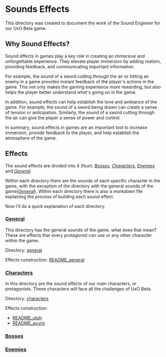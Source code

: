 # Sounds Effects
This directory was created to document the work of the Sound Engineer for our UxO Beta game.

## Why Sound Effects?
Sound effects in games play a key role in creating an immersive and unforgettable experience. They elevate player immersion by adding realism, providing feedback, and communicating important information.

For example, the sound of a sword cutting through the air or hitting an enemy in a game provides instant feedback of the player's actions in the game. This not only makes the gaming experience more rewarding, but also helps the player better understand what's going on in the game.

In addition, sound effects can help establish the tone and ambiance of the game. For example, the sound of a sword being drawn can create a sense of tension or anticipation. Similarly, the sound of a sword cutting through the air can give the player a sense of power and control.

In summary, sound effects in games are an important tool to increase immersion, provide feedback to the player, and help establish the atmosphere of the game.

## Effects
The sound effects are divided into 4 (four): *[Bosses](sounds/bosses)*, *[Characters](sounds/characters/)*, *[Enemies](sounds/enemies/)* and *[General](sounds/general/)*.

Within each directory there are the sounds of each specific character in the game, with the exception of the directory with the general sounds of the game(*[General](sounds/general/)*). Within each directory there is also a *markdown* file explaining the process of building each sound effect.

Now I'll do a quick explanation of each directory.
 
### [General](sounds/general/)
This directory has the general sounds of the game, what does that mean? These are effects that every protagonist can use or any other character within the game.

Directory: [general](sounds/general/)

Effects construction: [README_general](sounds/general/README_general.md)

### [Characters](sounds/characters/)
In this directory are the sound effects of our main characters, or protagonists. These characters will face all the challenges of UxO Beta.

Directory: [characters](sounds/characters/)

Effects construction: 
- [README_utuh](sounds/characters/character_utuh/README_utuh.md)
- [README_ayumi](sounds/characters/character_ayumi/README_ayumi.md)

### [Bosses](sounds/bosses/)

### [Enemies](sounds/enemies/)